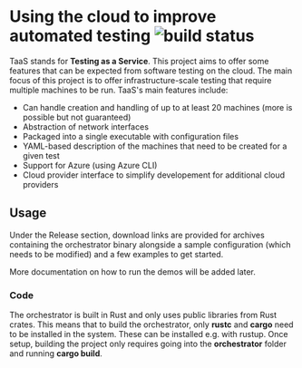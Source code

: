 # Using the cloud to improve automated testing ![build status](https://github.com/jonscanzi/TaaS/workflows/build/badge.svg)

TaaS stands for __Testing as a Service__. This project aims to offer some features that can be expected from software testing on the cloud. The main focus of this project is to offer infrastructure-scale testing that require multiple machines to be run. TaaS's main features include:


* Can handle creation and handling of up to at least 20 machines (more is possible but not guaranteed)
* Abstraction of network interfaces
* Packaged into a single executable with configuration files
* YAML-based description of the machines that need to be created for a given test
* Support for Azure (using Azure CLI)
* Cloud provider interface to simplify developement for additional cloud providers

## Usage

Under the Release section, download links are provided for archives containing the orchestrator binary alongside a sample configuration (which needs to be modified) and a few examples to get started.

More documentation on how to run the demos will be added later.

### Code
The orchestrator is built in Rust and only uses public libraries from Rust crates. This means that to build the orchestrator, only **rustc** and **cargo** need to be installed in the system. These can be installed e.g. with rustup. Once setup, building the project only requires going into the **orchestrator** folder and running **cargo build**.  


